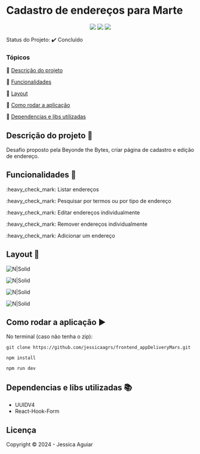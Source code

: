 <h1>Cadastro de endereços para Marte</h1> 

<p align="center">
  <img src="https://img.shields.io/badge/typescript-%23007ACC.svg?style=for-the-badge&logo=typescript&logoColor=white"/>
  <img src="https://img.shields.io/badge/Next-black?style=for-the-badge&logo=next.js&logoColor=white"/>
  <img src="https://img.shields.io/badge/react-%2320232a.svg?style=for-the-badge&logo=react&logoColor=%2361DAFB"/>
 
 
</p>

Status do Projeto: :heavy_check_mark:  Concluído 

### Tópicos 

:small_blue_diamond: [Descrição do projeto](#descrição-do-projeto-pencil)

:small_blue_diamond: [Funcionalidades](#funcionalidades-wrench)

:small_blue_diamond: [Layout](#layout-dash)

:small_blue_diamond: [Como rodar a aplicação](#como-rodar-a-aplicação-arrow_forward)

:small_blue_diamond: [Dependencias e libs utilizadas](#dependencias-e-libs-utilizadas-books)

## Descrição do projeto :pencil:

 Desafio proposto pela Beyonde the Bytes, criar página de cadastro e edição de endereço.


## Funcionalidades :wrench:

<p>:heavy_check_mark: Listar endereços</p>
<p>:heavy_check_mark: Pesquisar por termos ou por tipo de endereço</p>
<p>:heavy_check_mark: Editar endereços individualmente</p>
<p>:heavy_check_mark: Remover endereços individualmente</p>
<p>:heavy_check_mark: Adicionar um endereço</p>

## Layout :dash:


![N|Solid](https://uploaddeimagens.com.br/images/004/790/146/original/page1mobile.png?1717182017)


![N|Solid](https://uploaddeimagens.com.br/images/004/790/148/original/page2mobile.png?1717182044)

![N|Solid](https://uploaddeimagens.com.br/images/004/790/149/original/page2.png?1717182076)

![N|Solid](https://uploaddeimagens.com.br/images/004/790/153/full/page1.png?1717182109)

## Como rodar a aplicação :arrow_forward:

No terminal (caso não tenha o zip): 

```
git clone https://github.com/jessicaagrs/frontend_appDeliveryMars.git

```


```
npm install

npm run dev

```

## Dependencias e libs utilizadas :books:

- UUIDV4
- React-Hook-Form


## Licença 

Copyright :copyright: 2024 - Jessica Aguiar
